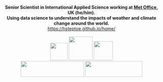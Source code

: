 <!-- with inspiration from @sadielbartholomew -->

<p align="center">
  <b>
    Senior Scientist in International Applied Science working at
    <a href="https://www.metoffice.gov.uk/">Met Office</a>, UK (he/him).
  <br>
    Using data science to understand the impacts of weather and climate change around the world.
  </b>
  <br>
  <a href="https://hsteptoe.github.io/home/" title="https://hsteptoe.github.io/home/">https://hsteptoe.github.io/home/</a> 
  <br><br>
    <a href="https://www.python.org/" title="python"><img src="https://upload.wikimedia.org/wikipedia/commons/c/c3/Python-logo-notext.svg" width="55"/></a>
    <a href="https://www.r-project.org/" title="R"><img src="https://www.r-project.org/logo/Rlogo.svg" width="75"/></a>
    <a href="https://git-scm.com/" title="git"><img src="https://upload.wikimedia.org/wikipedia/commons/3/3f/Git_icon.svg" width="60"/></a>
    <br>
    <a href="https://jupyter.org/" title="jupyter"><img style="width:200px; height:50px;" src="https://docs.jupyter.org/en/latest/_static/jupyter.svg"/></a>
    <!--<a href="https://scitools-iris.readthedocs.io/en/latest/index.html" title="iris"><img src="https://scitools-iris.readthedocs.io/en/latest/_static/iris-logo-title.svg" width="130"/></a> -->
    <a href="https://docs.conda.io/projects/conda/en/latest/index.html" title="conda"><img style="width:180px; height:50px;" src="https://docs.conda.io/projects/conda/en/latest/_images/conda_logo.svg"/></a>
  <br><br>
</p>
